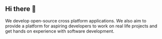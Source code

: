 ## Hi there 👋
We develop open-source cross platform applications.
We also aim to provide a platform for aspiring developers to work on real life projects and get hands on experience with software development.
